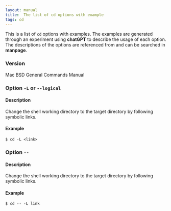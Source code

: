```yaml
---
layout: manual
title:  The list of cd options with example
tags: cd
---
```


This is a list of `cd` options with examples. The examples are generated through an experiment using **chatGPT** to describe the usage of each option. The descriptions of the options are referenced from and can be searched in **manpage**.

### Version

Mac BSD General Commands Manual

### Option `-L` or `--logical`

#### Description

Change the shell working directory to the target directory by following symbolic links.

#### Example

```
$ cd -L <link>
```

### Option `--`

#### Description

Change the shell working directory to the target directory by following symbolic links.

#### Example

```
$ cd -- -L link
```
